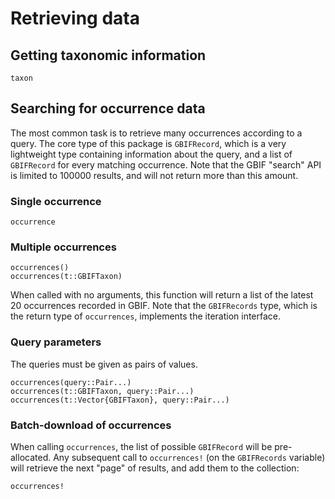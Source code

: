 # Retrieving data

## Getting taxonomic information

```@docs
taxon
```

## Searching for occurrence data

The most common task is to retrieve many occurrences according to a query. The
core type of this package is `GBIFRecord`, which is a very lightweight type
containing information about the query, and a list of `GBIFRecord` for every
matching occurrence. Note that the GBIF "search" API is limited to 100000
results, and will not return more than this amount.

### Single occurrence

```@docs
occurrence
```

### Multiple occurrences

```@docs
occurrences()
occurrences(t::GBIFTaxon)
```

When called with no arguments, this function will return a list of the latest 20
occurrences recorded in GBIF. Note that the `GBIFRecords` type, which is the
return type of `occurrences`, implements the iteration interface.

### Query parameters

The queries must be given as pairs of values.

```@docs
occurrences(query::Pair...)
occurrences(t::GBIFTaxon, query::Pair...)
occurrences(t::Vector{GBIFTaxon}, query::Pair...)
```

### Batch-download of occurrences

When calling `occurrences`, the list of possible `GBIFRecord` will be
pre-allocated. Any subsequent call to `occurrences!` (on the `GBIFRecords`
variable) will retrieve the next "page" of results, and add them to the
collection:

```@docs
occurrences!
```
